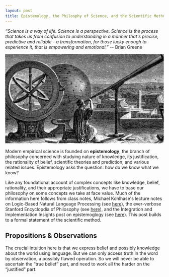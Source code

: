 ```yaml
---
layout: post
title: Epistemology, the Philosphy of Science, and the Scientific Method
---
```


_“Science is a way of life. Science is a perspective. Science is the process that takes us from confusion to understanding in a manner that's precise, predictive and reliable - a transformation, for those lucky enough to experience it, that is empowering and emotional.”_ -- Brian Greene

<p align="center"> 
<img src="/assets/science/ancient_science.jpg" alt="Ancient science">
</p>

Modern empirical science is founded on **epistemology**, the branch of philosophy concerned with studying nature of knowledge, its justification, the rationality of belief, scientific theories and prediction, and various related issues. Epistemology asks the question: how do we know what we know?

Like any foundational account of complex concepts like knowledge, belief, rationality, and their appropriate justifications, we have to base our philosophy on some concepts we take at face value. Much of the information here follows from class notes, Michael Kohlhase's lecture notes on Logic-Based Natural Language Processing (see [here](https://kwarc.info/teaching/LBS/notes.pdf)), the ever-verbose Stanford Encyclopdia of Philosophy (see [here](https://plato.stanford.edu/entries/epistemology/)), and the Integration and Implementation Insights post on epistemoglogy (see [here](https://i2insights.org/2021/09/21/epistemology-and-integrative-research/)). This post builds to a formal statement of the scientific method.

## Propositions & Observations ##

The crucial intuition here is that we express belief and possibly knowledge about the world using language. But we can only access truth in the word by observation, a possibly flawed operation. So we will never be able to ascertain the “true belief” part, and need to work all the harder on the “justified” part.
